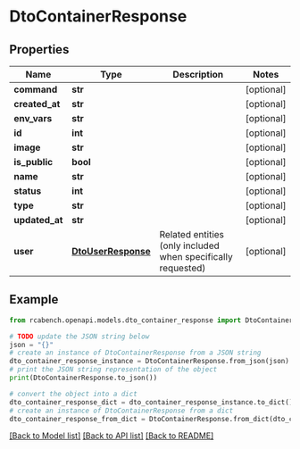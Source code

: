 # DtoContainerResponse


## Properties

Name | Type | Description | Notes
------------ | ------------- | ------------- | -------------
**command** | **str** |  | [optional] 
**created_at** | **str** |  | [optional] 
**env_vars** | **str** |  | [optional] 
**id** | **int** |  | [optional] 
**image** | **str** |  | [optional] 
**is_public** | **bool** |  | [optional] 
**name** | **str** |  | [optional] 
**status** | **int** |  | [optional] 
**type** | **str** |  | [optional] 
**updated_at** | **str** |  | [optional] 
**user** | [**DtoUserResponse**](DtoUserResponse.md) | Related entities (only included when specifically requested) | [optional] 

## Example

```python
from rcabench.openapi.models.dto_container_response import DtoContainerResponse

# TODO update the JSON string below
json = "{}"
# create an instance of DtoContainerResponse from a JSON string
dto_container_response_instance = DtoContainerResponse.from_json(json)
# print the JSON string representation of the object
print(DtoContainerResponse.to_json())

# convert the object into a dict
dto_container_response_dict = dto_container_response_instance.to_dict()
# create an instance of DtoContainerResponse from a dict
dto_container_response_from_dict = DtoContainerResponse.from_dict(dto_container_response_dict)
```
[[Back to Model list]](../README.md#documentation-for-models) [[Back to API list]](../README.md#documentation-for-api-endpoints) [[Back to README]](../README.md)


